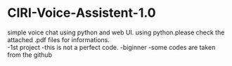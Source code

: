 # CIRI-Voice-Assistent-1.0
simple voice chat using python and web UI.
using python.please check the attached .pdf files for informations.  
-1st project
-this is not a perfect code.
-biginner
-some codes are taken from the github
